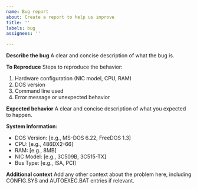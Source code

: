 ```yaml
---
name: Bug report
about: Create a report to help us improve
title: ''
labels: bug
assignees: ''

---
```


**Describe the bug**
A clear and concise description of what the bug is.

**To Reproduce**
Steps to reproduce the behavior:
1. Hardware configuration (NIC model, CPU, RAM)
2. DOS version
3. Command line used
4. Error message or unexpected behavior

**Expected behavior**
A clear and concise description of what you expected to happen.

**System Information:**
 - DOS Version: [e.g., MS-DOS 6.22, FreeDOS 1.3]
 - CPU: [e.g., 486DX2-66]
 - RAM: [e.g., 8MB]
 - NIC Model: [e.g., 3C509B, 3C515-TX]
 - Bus Type: [e.g., ISA, PCI]

**Additional context**
Add any other context about the problem here, including CONFIG.SYS and AUTOEXEC.BAT entries if relevant.